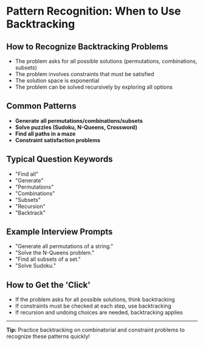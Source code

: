 # Pattern Recognition: When to Use Backtracking

## How to Recognize Backtracking Problems

- The problem asks for all possible solutions (permutations, combinations, subsets)
- The problem involves constraints that must be satisfied
- The solution space is exponential
- The problem can be solved recursively by exploring all options

## Common Patterns

- **Generate all permutations/combinations/subsets**
- **Solve puzzles (Sudoku, N-Queens, Crossword)**
- **Find all paths in a maze**
- **Constraint satisfaction problems**

## Typical Question Keywords

- "Find all"
- "Generate"
- "Permutations"
- "Combinations"
- "Subsets"
- "Recursion"
- "Backtrack"

## Example Interview Prompts

- "Generate all permutations of a string."
- "Solve the N-Queens problem."
- "Find all subsets of a set."
- "Solve Sudoku."

## How to Get the 'Click'

- If the problem asks for all possible solutions, think backtracking
- If constraints must be checked at each step, use backtracking
- If recursion and undoing choices are needed, backtracking applies

---

**Tip:** Practice backtracking on combinatorial and constraint problems to recognize these patterns quickly!
